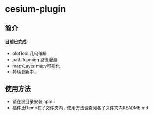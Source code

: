 # cesium-plugin

## 简介
#### 目前已完成:
* plotTool 几何编辑
* pathRoaming 路径漫游
* mapvLayer mapv可视化
* 持续更新中...

## 使用方法
* 请在根目录安装 npm i
* 插件及Demo在子文件夹内，使用方法请查阅各子文件夹内README.md
